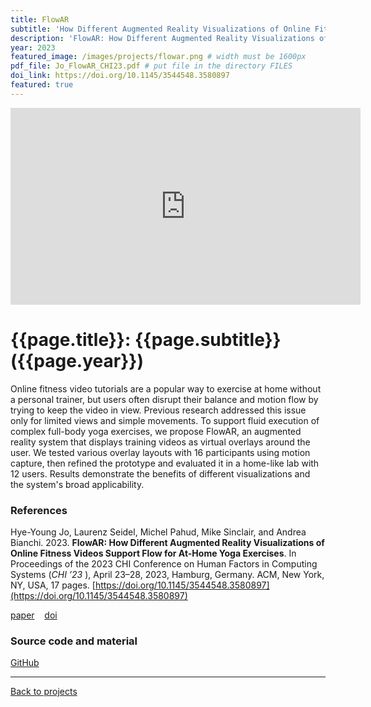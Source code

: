 ```yaml
---
title: FlowAR
subtitle: 'How Different Augmented Reality Visualizations of Online Fitness Videos Support Flow for At-Home Yoga Exercises'
description: 'FlowAR: How Different Augmented Reality Visualizations of Online Fitness Videos Support Flow for At-Home Yoga Exercises'
year: 2023
featured_image: /images/projects/flowar.png # width must be 1600px
pdf_file: Jo_FlowAR_CHI23.pdf # put file in the directory FILES
doi_link: https://doi.org/10.1145/3544548.3580897
featured: true
---
```


<iframe width="560" height="315" src="https://www.youtube.com/embed/viH2Q6Sezsg" frameborder="0" allow="accelerometer; autoplay; clipboard-write; encrypted-media; gyroscope; picture-in-picture" allowfullscreen></iframe>

<!-- DO NOT CHANGE MANUALLY -->

# {{page.title}}: {{page.subtitle}} ({{page.year}})

Online fitness video tutorials are a popular way to exercise at home without a personal trainer, but users often disrupt their balance and motion flow by trying to keep the video in view. Previous research addressed this issue only for limited views and simple movements. To support fluid execution of complex full-body yoga exercises, we propose FlowAR, an augmented reality system that displays training videos as virtual overlays around the user. We tested various overlay layouts with 16 participants using motion capture, then refined the prototype and evaluated it in a home-like lab with 12 users. Results demonstrate the benefits of different visualizations and the system's broad applicability.

### References

Hye-Young Jo, Laurenz Seidel, Michel Pahud, Mike Sinclair, and Andrea Bianchi. 2023. **FlowAR: How Different Augmented Reality Visualizations of Online Fitness Videos Support Flow for At-Home Yoga Exercises**. In Proceedings of the 2023 CHI Conference on Human Factors in Computing Systems (_CHI ’23_ ), April 23–28, 2023, Hamburg, Germany. ACM, New York, NY, USA, 17 pages. [https://doi.org/10.1145/3544548.3580897](https://doi.org/10.1145/3544548.3580897)

<!-- DO NOT CHANGE MANUALLY -->

<a href="{{ site.url }}/files/{{ page.year }}/{{ page.pdf_file }}" target="_blank">paper</a>&nbsp;&nbsp;&nbsp;
<a href="{{ page.doi_link }}" target="_blank">doi</a>

### Source code and material

[GitHub](https://github.com/hyeyoungjo/dtw-for-two-movements)

---

<a href="/index.html" class="button button--large">Back to projects</a>
